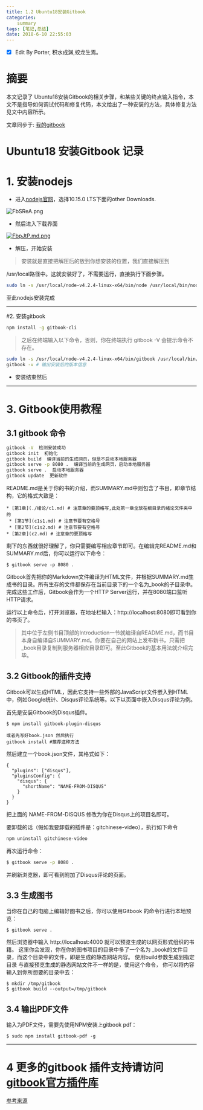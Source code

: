 ```yaml
---
title: 1.2 Ubuntu18安装Gitbook
categories:     
    summary    
tags: [笔记,总结]
date: 2018-6-10 22:55:03
---
```


- [x] Edit By Porter, 积水成渊,蛟龙生焉。

# 摘要

本文记录了 Ubuntu18安装Gitbook的相关步骤，和某些关键的终点输入指令，本文不是指导如何调试代码和修复代码，本文给出了一种安装的方法，具体修复方法见文中内容所示。

文章同步于: [我的gitbook](https://porter.gitbook.io/)

<!-- more -->

# Ubuntu18 安装Gitbook 记录

# 1. 安装nodejs

* 进入[nodejs官网](https://nodejs.org/en/)，选择10.15.0 LTS下面的other Downloads.

![FbSReA.png](https://s2.ax1x.com/2019/01/06/FbSReA.png)

* 然后进入下载界面

[![FbpJtP.md.png](https://s2.ax1x.com/2019/01/06/FbpJtP.md.png)](https://imgchr.com/i/FbpJtP)

* 解压，开始安装
> 安装就是直接把解压后的放到你想安装的位置，我们直接解压到

/usr/local路径中。这就安装好了，不需要运行，直接执行下面步骤。

```bash
sudo ln -s /usr/local/node-v4.2.4-linux-x64/bin/node /usr/local/bin/node sudo ln -s /usr/local/node-v4.2.4-linux-x64/bin/npm /usr/local/bin/npm
```
至此nodejs安装完成

------

#2. 安装gitbook

```bash
npm install -g gitbook-cli
```

> 之后在终端输入以下命令，否则，你在终端执行 gitbook -V 会提示命令不存在。

```bash
sudo ln -s /usr/local/node-v4.2.4-linux-x64/bin/gitbook /usr/local/bin/gitbook
gitbook -v # 输出安装后的版本信息
```
* 安装结束然后

--------------

# 3. Gitbook使用教程

## 3.1 gitbook 命令

```bash
gitbook -V  检测安装成功 
gitbook init  初始化 
gitbook build  编译当前的生成网页，但是不启动本地服务器
gitbook serve -p 8080 .  编译当前的生成网页，启动本地服务器
gitbook serve .  启动本地服务器
gitbook update  更新软件 
```
README.md是关于你的书的介绍，而SUMMARY.md中则包含了书目，即章节结构，它的格式大致是：

```
* [第1章](./绪论/c1.md) # 注意章的要顶格写,此处第一章全放在根目录的绪论文件夹中的
 * [第1节](c1s1.md) # 注意节要有空格号
 * [第2节](c1s2.md) # 注意节要有空格号
* [第2章](c2.md) # 注意章的要顶格写
```
剩下的东西就很好理解了，你只需要编写相应章节即可。在编辑完README.md和SUMMARY.md后，你可以运行以下命令：

```
$ gitbook serve -p 8080 .
```
Gitbook首先把你的Markdown文件编译为HTML文件，并根据SUMMARY.md生成书的目录。所有生存的文件都保存在当前目录下的一个名为_book的子目录中。完成这些工作后，Gitbook会作为一个HTTP Server运行，并在8080端口监听HTTP请求。

运行以上命令后，打开浏览器，在地址栏输入：http://localhost:8080即可看到你的书页了。

> 其中位于左侧书目顶部的Introduction一节就编译自README.md，而书目本身自编译自SUMMARY.md。你要在自己的网站上发布新书，只需把_book目录复制到服务器相应目录即可。至此Gitbook的基本用法就介绍完毕。

## 3.2 Gitbook的插件支持

Gitbook可以生成HTML，因此它支持一些外部的JavaScript文件嵌入到HTML中，例如Google统计、Disqus评论系统等。以下以页面中嵌入Disqus评论为例。

首先是安装Gitbook的Disqus插件。

```
$ npm install gitbook-plugin-disqus

或者先写好book.json 然后执行
gitbook install #推荐这种方法
```
然后建立一个book.json文件，其格式如下：

```
{
  "plugins": ["disqus"],
  "pluginsConfig": {
    "disqus": {
      "shortName": "NAME-FROM-DISQUS"
    }
  }
}
```
把上面的 NAME-FROM-DISQUS 修改为你在Disqus上的项目名即可。

要卸载的话（假如我要卸载的插件是：gitchinese-video），执行如下命令

```bash
npm uninstall gitchinese-video
```

再次运行命令：

```bash
$ gitbook serve -p 8080 .
```
并刷新浏览器，即可看到附加了Disqus评论的页面。

## 3.3 生成图书

当你在自己的电脑上编辑好图书之后，你可以使用Gitbook 
的命令行进行本地预览：

```
$ gitbook serve .
```
然后浏览器中输入 http://localhost:4000 就可以预览生成的以网页形式组织的书籍。 
这里你会发现，你在你的图书项目的目录中多了一个名为 
_book的文件目录，而这个目录中的文件，即是生成的静态网站内容。 
使用build参数生成到指定目录 
与直接预览生成的静态网站文件不一样的是，使用这个命令， 
你可以将内容输入到你所想要的目录中去：

```
$ mkdir /tmp/gitbook
$ gitbook build --output=/tmp/gitbook
```

## 3.4 输出PDF文件

输入为PDF文件，需要先使用NPM安装上gitbook pdf：

```
$ sudo npm install gitbook-pdf -g
```

-----

# 4 更多的gitbook 插件支持请访问 [gitbook官方插件库](https://plugins.gitbook.com/)

[参考来源](https://blog.csdn.net/feosun/article/details/72806825)

